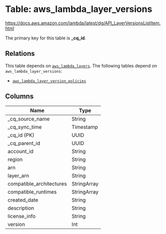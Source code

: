 # Table: aws_lambda_layer_versions

https://docs.aws.amazon.com/lambda/latest/dg/API_LayerVersionsListItem.html

The primary key for this table is **_cq_id**.

## Relations
This table depends on [`aws_lambda_layers`](aws_lambda_layers.md).
The following tables depend on `aws_lambda_layer_versions`:
  - [`aws_lambda_layer_version_policies`](aws_lambda_layer_version_policies.md)

## Columns
| Name          | Type          |
| ------------- | ------------- |
|_cq_source_name|String|
|_cq_sync_time|Timestamp|
|_cq_id (PK)|UUID|
|_cq_parent_id|UUID|
|account_id|String|
|region|String|
|arn|String|
|layer_arn|String|
|compatible_architectures|StringArray|
|compatible_runtimes|StringArray|
|created_date|String|
|description|String|
|license_info|String|
|version|Int|